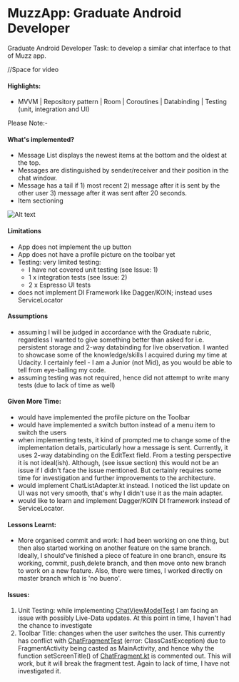 # MuzzApp: Graduate Android Developer

Graduate Android Developer Task: to develop a similar chat interface to that of Muzz app. 

//Space for video
![]()


#### Highlights:
- MVVM | Repository pattern | Room | Coroutines | Databinding | Testing (unit, integration and UI)

Please Note:-  

#### What's implemented?
- Message List displays the newest items at the bottom and the oldest at the top.
- Messages are distinguished by sender/receiver and their position in the chat window.
- Message has a tail if 1) most recent 2) message after it is sent by the other user 3) message after it was sent after 20 seconds.
- Item sectioning


![Alt text](/relative/path/to/img.jpg?raw=true "Optional Title")

#### Limitations
- App does not implement the up button
- App does not have a profile picture on the toolbar yet
- Testing: very limited testing:
    - I have not covered unit testing (see Issue: 1)
    - 1 x integration tests (see Issue: 2)
    - 2 x Espresso UI tests
- does not implement DI Framework like Dagger/KOIN; instead uses ServiceLocator


#### Assumptions
- assuming I will be judged in accordance with the Graduate rubric, regardless I wanted to give something better than asked for i.e. persistent storage
and 2-way databinding for live observation. I wanted to showcase some of the knowledge/skills I acquired during my time at Udacity. I certainly feel - I am a Junior (not Mid), as you would be able to tell from eye-balling my code. 
- assuming testing was not required, hence did not attempt to write many tests (due to lack of time as well)


#### Given More Time: 
- would have implemented the profile picture on the Toolbar
- would have implemented a switch button instead of a menu item to switch the users
- when implementing tests, it kind of prompted me to change some of the implementation details, particularly
   how a message is sent. Currently, it uses 2-way databinding on the EditText field. From a testing perspective
   it is not ideal(ish). Although, (see issue section) this would not be an issue if I didn't face the issue mentioned. 
   But certainly requires some time for investigation and further improvements to the architecture. 
- would implement ChatListAdapter.kt instead. I noticed the list update on UI was not very smooth, that's why I didn't use it as the main adapter.
- would like to learn and implement Dagger/KOIN DI framework instead of ServiceLocator. 

#### Lessons Learnt:
- More organised commit and work: I had been working on one thing, but then also started working on another feature on the same branch. Ideally, I should've finished a piece of feature in one branch, ensure its working, commit, push,delete branch, and then move onto new branch to work on a new feature. Also, there were times, I worked directly on master branch which is 'no bueno'. 

#### Issues: 
1. Unit Testing: while implementing [ChatViewModelTest]() I am facing an issue with possibly Live-Data updates. 
At this point in time, I haven't had the chance to investigate
2. Toolbar Title: changes when the user switches the user. This currently has conflict with [ChatFragmentTest]() (error: ClassCastException) due to FragmentActivity being casted as MainActivity, and hence why the function setScreenTitle() of [ChatFragment.kt]() is commented out. This will work, but it will break the fragment test. Again to lack of time, I have not investigated it. 






